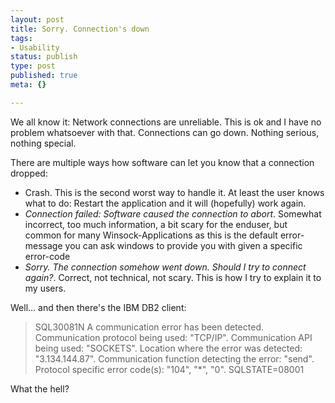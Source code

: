 ```yaml
---
layout: post
title: Sorry. Connection's down
tags:
- Usability
status: publish
type: post
published: true
meta: {}

---
```

<p>We all know it: Network connections are unreliable. This is ok and I have no problem whatsoever with that. Connections can go down. Nothing serious, nothing special.</p>
<p>There are multiple ways how software can let you know that a connection dropped:</p>
<ul>
 <li>Crash. This is the second worst way to handle it. At least the user knows what to do: Restart the application and it will (hopefully) work again.</li>
<li><em>Connection failed: Software caused the connection to abort</em>. Somewhat incorrect, too much information, a bit scary for the enduser, but common for many Winsock-Applications as this is the default error-message you can ask windows to provide you with given a specific error-code</li>
 <li><em>Sorry. The connection somehow went down. Should I try to connect again?</em>. Correct, not technical, not scary. This is how I try to explain it to my users.</li>
</ul>
<p>Well... and then there's the IBM DB2 client:</p>
<blockquote>
SQL30081N  A communication error has been detected.  Communication protocol being used: "TCP/IP".  Communication API being used: "SOCKETS".  Location where the error was detected: "3.134.144.87".  Communication function detecting the error: "send".  Protocol specific error code(s): "104", "*", "0".  SQLSTATE=08001
</blockquote>
<p>What the hell?</p>
